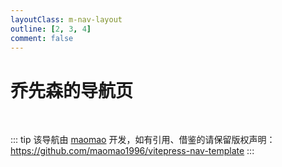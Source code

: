 ```yaml
---
layoutClass: m-nav-layout
outline: [2, 3, 4]
comment: false
---
```


<script setup>
import { NAV_DATA } from './data'
</script>
<style src="./index.scss"></style>

# 乔先森的导航页

<MNavLinks v-for="{title, items} in NAV_DATA" :title="title" :items="items"/>

<br />

::: tip
该导航由 [maomao](https://github.com/maomao1996) 开发，如有引用、借鉴的请保留版权声明：<https://github.com/maomao1996/vitepress-nav-template>
:::
